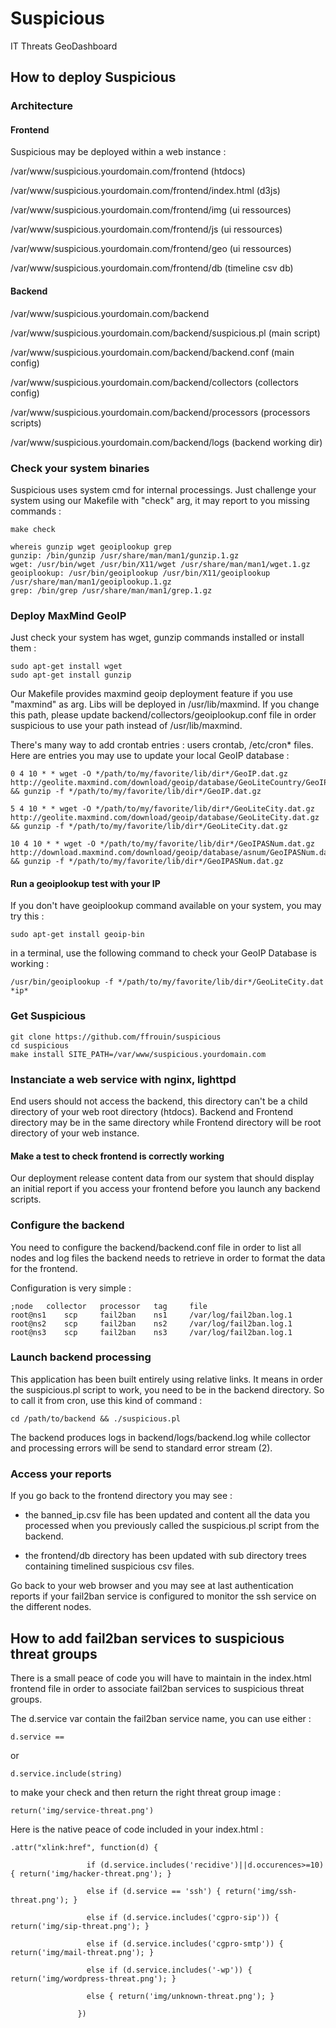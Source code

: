 # Suspicious

IT Threats GeoDashboard

## How to deploy Suspicious

### Architecture

#### Frontend

Suspicious may be deployed within a web instance :

/var/www/suspicious.yourdomain.com/frontend (htdocs)

/var/www/suspicious.yourdomain.com/frontend/index.html (d3js)

/var/www/suspicious.yourdomain.com/frontend/img (ui ressources)

/var/www/suspicious.yourdomain.com/frontend/js (ui ressources)

/var/www/suspicious.yourdomain.com/frontend/geo (ui ressources)

/var/www/suspicious.yourdomain.com/frontend/db (timeline csv db)

#### Backend

/var/www/suspicious.yourdomain.com/backend

/var/www/suspicious.yourdomain.com/backend/suspicious.pl (main script)

/var/www/suspicious.yourdomain.com/backend/backend.conf (main config)

/var/www/suspicious.yourdomain.com/backend/collectors (collectors config)

/var/www/suspicious.yourdomain.com/backend/processors (processors scripts)

/var/www/suspicious.yourdomain.com/backend/logs (backend working dir)

### Check your system binaries

Suspicious uses system cmd for internal processings. Just challenge your
system using our Makefile with "check" arg, it may report to you missing
commands :

	make check
	
	whereis gunzip wget geoiplookup grep
	gunzip: /bin/gunzip /usr/share/man/man1/gunzip.1.gz
	wget: /usr/bin/wget /usr/bin/X11/wget /usr/share/man/man1/wget.1.gz
	geoiplookup: /usr/bin/geoiplookup /usr/bin/X11/geoiplookup /usr/share/man/man1/geoiplookup.1.gz
	grep: /bin/grep /usr/share/man/man1/grep.1.gz

### Deploy MaxMind GeoIP

Just check your system has wget, gunzip commands installed or install them :

	sudo apt-get install wget
	sudo apt-get install gunzip

Our Makefile provides maxmind geoip deployment feature if you use "maxmind" as
arg. Libs will be deployed in /usr/lib/maxmind. If you change this path,
please update backend/collectors/geoiplookup.conf file in order suspicious
to use your path instead of /usr/lib/maxmind.

There's many way to add crontab entries : users crontab, /etc/cron* files. Here are
entries you may use to update your local GeoIP database :

	0 4 10 * * wget -O */path/to/my/favorite/lib/dir*/GeoIP.dat.gz http://geolite.maxmind.com/download/geoip/database/GeoLiteCountry/GeoIP.dat.gz && gunzip -f */path/to/my/favorite/lib/dir*/GeoIP.dat.gz
	
	5 4 10 * * wget -O */path/to/my/favorite/lib/dir*/GeoLiteCity.dat.gz http://geolite.maxmind.com/download/geoip/database/GeoLiteCity.dat.gz && gunzip -f */path/to/my/favorite/lib/dir*/GeoLiteCity.dat.gz
	
	10 4 10 * * wget -O */path/to/my/favorite/lib/dir*/GeoIPASNum.dat.gz http://download.maxmind.com/download/geoip/database/asnum/GeoIPASNum.dat.gz && gunzip -f */path/to/my/favorite/lib/dir*/GeoIPASNum.dat.gz

#### Run a geoiplookup test with your IP

If you don't have geoiplookup command available on your system, you may try this :

	sudo apt-get install geoip-bin

in a terminal, use the following command to check your GeoIP Database is working :

	/usr/bin/geoiplookup -f */path/to/my/favorite/lib/dir*/GeoLiteCity.dat *ip*

### Get Suspicious

	git clone https://github.com/ffrouin/suspicious
	cd suspicious
	make install SITE_PATH=/var/www/suspicious.yourdomain.com

### Instanciate a web service with nginx, lighttpd

End users should not access the backend, this directory can't be a child directory
of your web root directory (htdocs). Backend and Frontend directory may be in the
same directory while Frontend directory will be root directory of your web instance.

#### Make a test to check frontend is correctly working

Our deployment release content data from our system that should display
an initial report if you access your frontend before you launch any backend
scripts.

### Configure the backend

You need to configure the backend/backend.conf file in order to list
all nodes and log files the backend needs to retrieve in order to format
the data for the frontend.

Configuration is very simple :

	;node	collector	processor	tag		file
	root@ns1	scp		fail2ban	ns1		/var/log/fail2ban.log.1
	root@ns2	scp		fail2ban	ns2		/var/log/fail2ban.log.1
	root@ns3	scp		fail2ban	ns3		/var/log/fail2ban.log.1

### Launch backend processing

This application has been built entirely using relative links. It means in
order the suspicious.pl script to work, you need to be in the backend
directory. So to call it from cron, use this kind of command :

	cd /path/to/backend && ./suspicious.pl

The backend produces logs in backend/logs/backend.log while collector
and processing errors will be send to standard error stream (2).

### Access your reports

If you go back to the frontend directory you may see :

  * the banned_ip.csv file has been updated and content all the data you
processed when you previously called the suspicious.pl script from
the backend.

  * the frontend/db directory has been updated with sub directory trees
containing timelined suspicious csv files.

Go back to your web browser and you may see at last authentication reports
if your fail2ban service is configured to monitor the ssh service on the
different nodes.

## How to add fail2ban services to suspicious threat groups

There is a small peace of code you will have to maintain in the index.html
frontend file in order to associate fail2ban services to suspicious threat
groups.

The d.service var contain the fail2ban service name, you can use either :

	d.service ==

or

	d.service.include(string)

to make your check and then return the right threat group image :

	return('img/service-threat.png')

Here is the native peace of code included in your index.html :

	.attr("xlink:href", function(d) {

                     if (d.service.includes('recidive')||d.occurences>=10) { return('img/hacker-threat.png'); }

                     else if (d.service == 'ssh') { return('img/ssh-threat.png'); }

                     else if (d.service.includes('cgpro-sip')) { return('img/sip-threat.png'); }

                     else if (d.service.includes('cgpro-smtp')) { return('img/mail-threat.png'); }

                     else if (d.service.includes('-wp')) { return('img/wordpress-threat.png'); }

                     else { return('img/unknown-threat.png'); }

                   })

